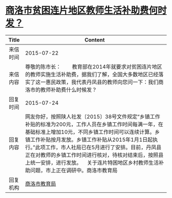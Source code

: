# <a href="http://www.shangluo.gov.cn/zmhd/ldxxxx.jsp?urltype=leadermail.LeaderMailContentUrl&wbtreeid=1112&leadermailid=3272">商洛市贫困连片地区教师生活补助费何时发？</a>
| Title |                                                                                                         Content                                                                                                         |
|:-----:|-------------------------------------------------------------------------------------------------------------------------------------------------------------------------------------------------------------------------|
| 来信时间  | 2015-07-22                                                                                                                                                                                                              |
| 来信内容  | 尊敬的陈市长：        教育部在2014年就要求对贫困连片地区的教师实施生活补助费，据我们了解，全国大多数地区已经落实了这一惠民政策，我代表丹凤县的教师向您问一下：我们商洛市的教师补助费什么时候发？                                                                                                                  |
| 回复时间  | 2015-07-24                                                                                                                                                                                                              |
| 回复内容  | 网友你好，按照陕人社发〔2015〕38号文件规定“乡镇工作补贴的标准为200元，工作人员在乡镇工作时间每满一年，在基础标准上增加10元，不同乡镇工作时间可以连续计算。乡镇工作补贴按月发放。乡镇工作补贴从2015年1月1日起执行。”此项工作，市人社局已在5月进行了安排。目前，丹凤县正在对教师的乡镇工作时间进行核对，待核对结束后，按照县上统一安排，进行发放。    关于连片特困地区乡村教师生活补助问题，市上正在调研中。商洛市教育局 |
| 回复机构  | <a href="../../categories/agencies/商洛市教育局.md">商洛市教育局</a>                                                                                                                                                                  |